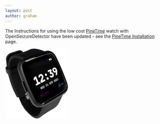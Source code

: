 ```yaml
---
layout: post
author: graham
---
```


The Instructions for using the low cost [PineTime](https://www.pine64.org/pinetime/) watch with OpenSeizureDetector have been updated - see the [PineTime Installation](/pages-user/pine-time-installation.html) page.

[![PineTime Image](/assets/images/pinetime-installation-images/pinetime.png)](https://www.pine64.org/pinetime/)



